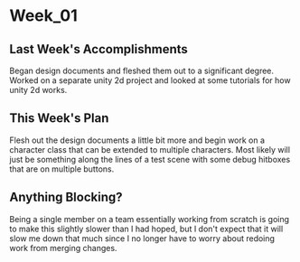 Week_01
=======

## Last Week's Accomplishments

Began design documents and fleshed them out to a significant degree. Worked on a separate unity 2d project and
looked at some tutorials for how unity 2d works.

## This Week's Plan

Flesh out the design documents a little bit more and begin work on a character class that can be extended to
multiple characters. Most likely will just be something along the lines of a test scene with some debug hitboxes
that are on multiple buttons.

## Anything Blocking?

Being a single member on a team essentially working from scratch is going to make this slightly slower than I
had hoped, but I don't expect that it will slow me down that much since I no longer have to worry about redoing
work from merging changes.
